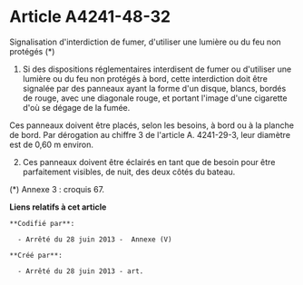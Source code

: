 # Article A4241-48-32

Signalisation d'interdiction de fumer, d'utiliser une lumière ou du feu non protégés (*)

1. Si des dispositions réglementaires interdisent de fumer ou d'utiliser une lumière ou du feu non protégés à bord, cette
interdiction doit être signalée par des panneaux ayant la forme d'un disque, blancs, bordés de rouge, avec une diagonale
rouge, et portant l'image d'une cigarette d'où se dégage de la fumée.

Ces panneaux doivent être placés, selon les besoins, à bord ou à la planche de bord. Par dérogation au chiffre 3 de l'article
A. 4241-29-3, leur diamètre est de 0,60 m environ.

2. Ces panneaux doivent être éclairés en tant que de besoin pour être parfaitement visibles, de nuit, des deux côtés du
bateau.

(*) Annexe 3 : croquis 67.

**Liens relatifs à cet article**

	**Codifié par**:

	  - Arrêté du 28 juin 2013 -  Annexe (V)

	**Créé par**:

	  - Arrêté du 28 juin 2013 - art.
